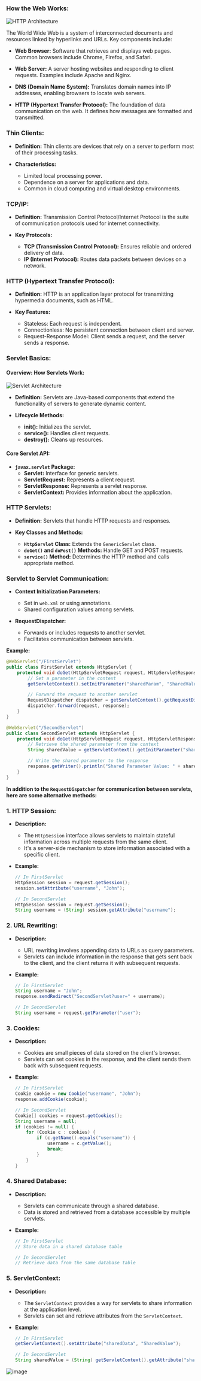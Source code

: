 ### How the Web Works:


![HTTP Architecture](https://media.geeksforgeeks.org/wp-content/uploads/20230521175108/ImageOfHTTPRequestResponse-1024x580.webp)



The World Wide Web is a system of interconnected documents and resources linked by hyperlinks and URLs. Key components include:

- **Web Browser:** Software that retrieves and displays web pages. Common browsers include Chrome, Firefox, and Safari.
  
- **Web Server:** A server hosting websites and responding to client requests. Examples include Apache and Nginx.

- **DNS (Domain Name System):** Translates domain names into IP addresses, enabling browsers to locate web servers.

- **HTTP (Hypertext Transfer Protocol):** The foundation of data communication on the web. It defines how messages are formatted and transmitted.

### Thin Clients:

- **Definition:** Thin clients are devices that rely on a server to perform most of their processing tasks.

- **Characteristics:**
  - Limited local processing power.
  - Dependence on a server for applications and data.
  - Common in cloud computing and virtual desktop environments.

### TCP/IP:

- **Definition:** Transmission Control Protocol/Internet Protocol is the suite of communication protocols used for internet connectivity.

- **Key Protocols:**
  - **TCP (Transmission Control Protocol):** Ensures reliable and ordered delivery of data.
  - **IP (Internet Protocol):** Routes data packets between devices on a network.

### HTTP (Hypertext Transfer Protocol):

- **Definition:** HTTP is an application layer protocol for transmitting hypermedia documents, such as HTML.

- **Key Features:**
  - Stateless: Each request is independent.
  - Connectionless: No persistent connection between client and server.
  - Request-Response Model: Client sends a request, and the server sends a response.

### Servlet Basics:

#### Overview: How Servlets Work:

![Servlet Architecture](https://www.testingdocs.com/wp-content/uploads/Java-Servlet-Architecture.png)

- **Definition:** Servlets are Java-based components that extend the functionality of servers to generate dynamic content.

- **Lifecycle Methods:**
  - **init():** Initializes the servlet.
  - **service():** Handles client requests.
  - **destroy():** Cleans up resources.

#### Core Servlet API:

- **`javax.servlet` Package:**
  - **Servlet:** Interface for generic servlets.
  - **ServletRequest:** Represents a client request.
  - **ServletResponse:** Represents a servlet response.
  - **ServletContext:** Provides information about the application.

### HTTP Servlets:

- **Definition:** Servlets that handle HTTP requests and responses.

- **Key Classes and Methods:**
  - **`HttpServlet` Class:** Extends the `GenericServlet` class.
  - **`doGet()` and `doPost()` Methods:** Handle GET and POST requests.
  - **`service()` Method:** Determines the HTTP method and calls appropriate method.

### Servlet to Servlet Communication:

- **Context Initialization Parameters:**
  - Set in `web.xml` or using annotations.
  - Shared configuration values among servlets.

- **RequestDispatcher:**
  - Forwards or includes requests to another servlet.
  - Facilitates communication between servlets.

**Example:**
```java
@WebServlet("/FirstServlet")
public class FirstServlet extends HttpServlet {
    protected void doGet(HttpServletRequest request, HttpServletResponse response) throws ServletException, IOException {
        // Set a parameter in the context
        getServletContext().setInitParameter("sharedParam", "SharedValue");

        // Forward the request to another servlet
        RequestDispatcher dispatcher = getServletContext().getRequestDispatcher("/SecondServlet");
        dispatcher.forward(request, response);
    }
}
```

```java
@WebServlet("/SecondServlet")
public class SecondServlet extends HttpServlet {
    protected void doGet(HttpServletRequest request, HttpServletResponse response) throws ServletException, IOException {
        // Retrieve the shared parameter from the context
        String sharedValue = getServletContext().getInitParameter("sharedParam");

        // Write the shared parameter to the response
        response.getWriter().println("Shared Parameter Value: " + sharedValue);
    }
}
```

**In addition to the `RequestDispatcher` for communication between servlets, here are some alternative methods:**

### 1. **HTTP Session:**

- **Description:**
  - The `HttpSession` interface allows servlets to maintain stateful information across multiple requests from the same client.
  - It's a server-side mechanism to store information associated with a specific client.

- **Example:**
  ```java
  // In FirstServlet
  HttpSession session = request.getSession();
  session.setAttribute("username", "John");

  // In SecondServlet
  HttpSession session = request.getSession();
  String username = (String) session.getAttribute("username");
  ```

### 2. **URL Rewriting:**

- **Description:**
  - URL rewriting involves appending data to URLs as query parameters.
  - Servlets can include information in the response that gets sent back to the client, and the client returns it with subsequent requests.

- **Example:**
  ```java
  // In FirstServlet
  String username = "John";
  response.sendRedirect("SecondServlet?user=" + username);

  // In SecondServlet
  String username = request.getParameter("user");
  ```

### 3. **Cookies:**

- **Description:**
  - Cookies are small pieces of data stored on the client's browser.
  - Servlets can set cookies in the response, and the client sends them back with subsequent requests.

- **Example:**
  ```java
  // In FirstServlet
  Cookie cookie = new Cookie("username", "John");
  response.addCookie(cookie);

  // In SecondServlet
  Cookie[] cookies = request.getCookies();
  String username = null;
  if (cookies != null) {
      for (Cookie c : cookies) {
          if (c.getName().equals("username")) {
              username = c.getValue();
              break;
          }
      }
  }
  ```

### 4. **Shared Database:**

- **Description:**
  - Servlets can communicate through a shared database.
  - Data is stored and retrieved from a database accessible by multiple servlets.

- **Example:**
  ```java
  // In FirstServlet
  // Store data in a shared database table

  // In SecondServlet
  // Retrieve data from the same database table
  ```

### 5. **ServletContext:**

- **Description:**
  - The `ServletContext` provides a way for servlets to share information at the application level.
  - Servlets can set and retrieve attributes from the `ServletContext`.

- **Example:**
  ```java
  // In FirstServlet
  getServletContext().setAttribute("sharedData", "SharedValue");

  // In SecondServlet
  String sharedValue = (String) getServletContext().getAttribute("sharedData");
  ```

![image](https://github.com/ramanujds/ey-adv-java/assets/42864715/8611460f-9d3b-4531-9809-87ec97fb4bb8)
